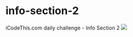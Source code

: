 # info-section-2
iCodeThis.com daily challenge - Info Section 2
<a href="https://neluttu.github.io/info-section-2/" target="_blank"><img src="https://shismqklzntzxworibfn.supabase.co/storage/v1/object/public/previews/3197f7fe-16e1-471c-882e-3890d3cd4b14.png"></a>
